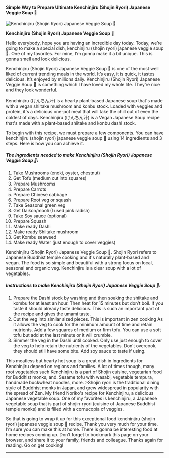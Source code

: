             

#### Simple Way to Prepare Ultimate Kenchinjiru (Shojin Ryori) Japanese Veggie Soup 🌱

![Kenchinjiru (Shojin Ryori) Japanese Veggie Soup 🌱](https://img-global.cpcdn.com/recipes/e5f21d55f8bea27d/751x532cq70/kenchinjiru-shojin-ryori-japanese-veggie-soup-%f0%9f%8c%b1-recipe-main-photo.jpg)

**Kenchinjiru (Shojin Ryori) Japanese Veggie Soup 🌱**

Hello everybody, hope you are having an incredible day today. Today, we’re going to make a special dish, kenchinjiru (shojin ryori) japanese veggie soup 🌱. One of my favorites. For mine, I’m gonna make it a bit unique. This is gonna smell and look delicious.

Kenchinjiru (Shojin Ryori) Japanese Veggie Soup 🌱 is one of the most well liked of current trending meals in the world. It’s easy, it is quick, it tastes delicious. It’s enjoyed by millions daily. Kenchinjiru (Shojin Ryori) Japanese Veggie Soup 🌱 is something which I have loved my whole life. They’re nice and they look wonderful.

Kenchinjiru (けんちん汁) is a hearty plant-based Japanese soup that's made with a vegan shiitake mushroom and konbu stock. Loaded with veggies and protein, it's a delicious one-pot meal that will take the chill out of even the coldest of days. Kenchinjiru (けんちん汁) is a Vegan Japanese Soup recipe that's made with a plant-based shiitake and konbu dashi stock.

To begin with this recipe, we must prepare a few components. You can have kenchinjiru (shojin ryori) japanese veggie soup 🌱 using 14 ingredients and 3 steps. Here is how you can achieve it.

##### The ingredients needed to make Kenchinjiru (Shojin Ryori) Japanese Veggie Soup 🌱:

1.  Take Mushrooms (enoki, oyster, chestnut)
2.  Get Tofu (medium cut into squares)
3.  Prepare Mushrooms
4.  Prepare Carrots
5.  Prepare Chinese cabbage
6.  Prepare Root veg or squash
7.  Take Seasonal green veg
8.  Get Daikon/mooli (I used pink radish)
9.  Take Soy sauce (optional)
10.  Prepare Squash
11.  Make ready Dashi
12.  Make ready Shiitake mushroom
13.  Get Kombu seaweed
14.  Make ready Water (just enough to cover veggies)

Kenchinjiru (Shojin Ryori) Japanese Veggie Soup 🌱. Shojin Ryori refers to Japanese Buddhist temple cooking and it's naturally plant-based and vegan. The food is so simple and beautiful with a strong focus on local, seasonal and organic veg. Kenchinjiru is a clear soup with a lot of vegetables.

##### Instructions to make Kenchinjiru (Shojin Ryori) Japanese Veggie Soup 🌱:

1.  Prepare the Dashi stock by washing and then soaking the shiitake and kombu for at least an hour. Then heat for 15 minutes but don’t boil. If you taste it should already taste delicious. This is such an important part of the recipe and gives the umami taste.
2.  Cut the veg into similar sized pieces. This is important in zen cooking As it allows the veg to cook for the minimum amount of time and retain nutrients. Add a few squares of medium or firm tofu. You can use a soft tofu but add at the last minute or it will crumble.
3.  Simmer the veg in the Dashi until cooked. Only use just enough to cover the veg to help retain the nutrients of the vegetables. Don’t overcook, they should still have some bite. Add soy sauce to taste if using.

This meatless but hearty hot soup is a great dish in Ingredients for Kenchinjiru depend on regions and families. A lot of times though, many root vegetables such Kenchinjiru is a part of Shojin cuisine, vegetarian food for Buddhist monks, and. Sesame tofu with wasabi, vegetable tempura, handmade buckwheat noodles, more. >Shojin ryori is the traditional dining style of Buddhist monks in Japan, and grew widespread in popularity with the spread of Zen. My friend Noriko's recipe for Kenchinjiru, a delicious Japanese vegetable soup. One of my favorites is kenchinjiru, a Japanese vegetable soup that is part of shojin-ryori (cuisine of Japanese Buddhist temple monks) and is filled with a cornucopia of veggies.

So that is going to wrap it up for this exceptional food kenchinjiru (shojin ryori) japanese veggie soup 🌱 recipe. Thank you very much for your time. I’m sure you can make this at home. There is gonna be interesting food at home recipes coming up. Don’t forget to bookmark this page on your browser, and share it to your family, friends and colleague. Thanks again for reading. Go on get cooking!

* * *